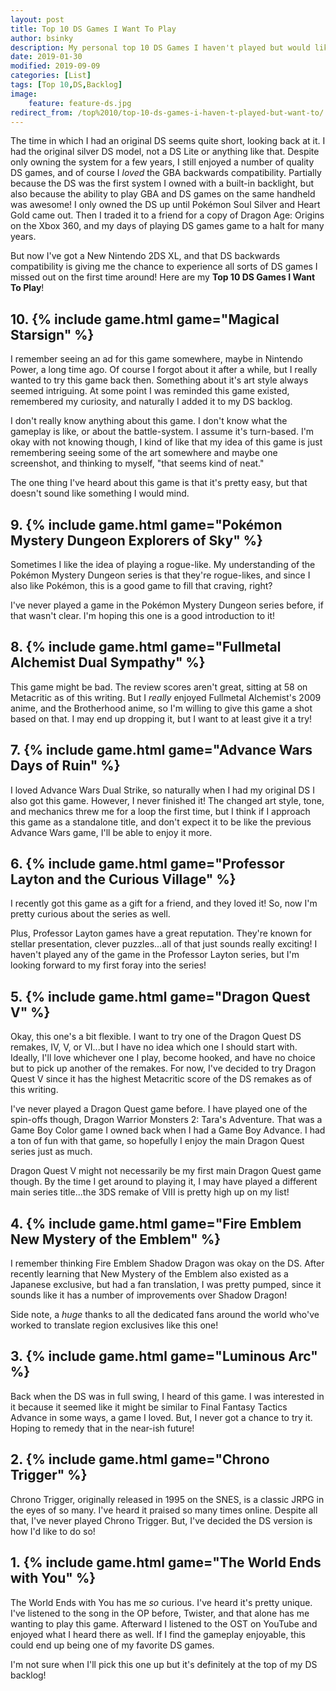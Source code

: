 ```yaml
---
layout: post
title: Top 10 DS Games I Want To Play
author: bsinky
description: My personal top 10 DS Games I haven't played but would like to.
date: 2019-01-30
modified: 2019-09-09
categories: [List]
tags: [Top 10,DS,Backlog]
image:
    feature: feature-ds.jpg
redirect_from: /top%2010/top-10-ds-games-i-haven-t-played-but-want-to/
---
```


The time in which I had an original DS seems quite short, looking back at it. I
had the original silver DS model, not a DS Lite or anything like that. Despite
only owning the system for a few years, I still enjoyed a number of quality DS
games, and of course I *loved* the GBA backwards compatibility. Partially
because the DS was the first system I owned with a built-in backlight, but also
because the ability to play GBA and DS games on the same handheld was awesome! I
only owned the DS up until Pokémon Soul Silver and Heart Gold came out. Then I
traded it to a friend for a copy of Dragon Age: Origins on the Xbox 360, and my
days of playing DS games game to a halt for many years.

But now I've got a New Nintendo 2DS XL, and that DS backwards compatibility is
giving me the chance to experience all sorts of DS games I missed out on the
first time around! Here are my **Top 10 DS Games I Want To Play**!

<!--more-->

## 10. {% include game.html game="Magical Starsign" %}

I remember seeing an ad for this game somewhere, maybe in Nintendo Power, a long
time ago. Of course I forgot about it after a while, but I really wanted to try
this game back then. Something about it's art style always seemed intriguing. At
some point I was reminded this game existed, remembered my curiosity, and
naturally I added it to my DS backlog.

I don't really know anything about this game. I don't know what the gameplay is
like, or about the battle-system. I assume it's turn-based. I'm okay with not
knowing though, I kind of like that my idea of this game is just remembering
seeing some of the art somewhere and maybe one screenshot, and thinking to
myself, "that seems kind of neat."

The one thing I've heard about this game is that it's pretty easy, but that
doesn't sound like something I would mind.

## 9. {% include game.html game="Pokémon Mystery Dungeon Explorers of Sky" %}

Sometimes I like the idea of playing a rogue-like. My understanding of the
Pokémon Mystery Dungeon series is that they're rogue-likes, and since I also
like Pokémon, this is a good game to fill that craving, right?

I've never played a game in the Pokémon Mystery Dungeon series before, if that
wasn't clear. I'm hoping this one is a good introduction to it!

## 8. {% include game.html game="Fullmetal Alchemist Dual Sympathy" %}

This game might be bad. The review scores aren't great, sitting at 58 on
Metacritic as of this writing. But I *really* enjoyed Fullmetal Alchemist's 2009
anime, and the Brotherhood anime, so I'm willing to give this game a shot based
on that. I may end up dropping it, but I want to at least give it a try!

## 7. {% include game.html game="Advance Wars Days of Ruin" %}

I loved Advance Wars Dual Strike, so naturally when I had my original DS I also
got this game. However, I never finished it! The changed art style, tone, and
mechanics threw me for a loop the first time, but I think if I approach this
game as a standalone title, and don't expect it to be like the previous Advance
Wars game, I'll be able to enjoy it more.

## 6. {% include game.html game="Professor Layton and the Curious Village" %}

I recently got this game as a gift for a friend, and they loved it! So, now I'm
pretty curious about the series as well.

Plus, Professor Layton games have a great reputation. They're known for stellar
presentation, clever puzzles...all of that just sounds really exciting! I
haven't played any of the game in the Professor Layton series, but I'm looking
forward to my first foray into the series!

## 5. {% include game.html game="Dragon Quest V" %}

Okay, this one's a bit flexible. I want to try one of the Dragon Quest DS
remakes, IV, V, or VI...but I have no idea which one I should start with.
Ideally, I'll love whichever one I play, become hooked, and have no choice but
to pick up another of the remakes. For now, I've decided to try Dragon Quest V
since it has the highest Metacritic score of the DS remakes as of this writing.

I've never played a Dragon Quest game before. I have played one of the spin-offs
though, Dragon Warrior Monsters 2: Tara's Adventure. That was a Game Boy Color
game I owned back when I had a Game Boy Advance. I had a ton of fun with that
game, so hopefully I enjoy the main Dragon Quest series just as much.

Dragon Quest V might not necessarily be my first main Dragon Quest game though.
By the time I get around to playing it, I may have played a different main
series title...the 3DS remake of VIII is pretty high up on my list!

## 4. {% include game.html game="Fire Emblem New Mystery of the Emblem" %}

I remember thinking Fire Emblem Shadow Dragon was okay on the DS. After recently
learning that New Mystery of the Emblem also existed as a Japanese exclusive,
but had a fan translation, I was pretty pumped, since it sounds like it has a
number of improvements over Shadow Dragon!

Side note, a *huge* thanks to all the dedicated fans around the world who've
worked to translate region exclusives like this one!

## 3. {% include game.html game="Luminous Arc" %}

Back when the DS was in full swing, I heard of this game. I was interested in it
because it seemed like it might be similar to Final Fantasy Tactics Advance in
some ways, a game I loved. But, I never got a chance to try it. Hoping to remedy
that in the near-ish future!

## 2. {% include game.html game="Chrono Trigger" %}

Chrono Trigger, originally released in 1995 on the SNES, is a classic JRPG in
the eyes of so many. I've heard it praised so many times online. Despite all
that, I've never played Chrono Trigger. But, I've decided the DS version is how
I'd like to do so!

## 1. {% include game.html game="The World Ends with You" %}

The World Ends with You has me *so* curious. I've heard it's pretty unique. I've
listened to the song in the OP before, Twister, and that alone has me wanting to
play this game. Afterward I listened to the OST on YouTube and enjoyed what I
heard there as well. If I find the gameplay enjoyable, this could end up being
one of my favorite DS games.

I'm not sure when I'll pick this one up but it's definitely at the top of my DS
backlog!

